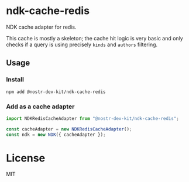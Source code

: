 # ndk-cache-redis

NDK cache adapter for redis.

This cache is mostly a skeleton; the cache hit logic is very basic and only checks if
a query is using precisely `kinds` and `authors` filtering.

## Usage

### Install

```
npm add @nostr-dev-kit/ndk-cache-redis
```

### Add as a cache adapter

```ts
import NDKRedisCacheAdapter from "@nostr-dev-kit/ndk-cache-redis";

const cacheAdapter = new NDKRedisCacheAdapter();
const ndk = new NDK({ cacheAdapter });
```

# License

MIT
